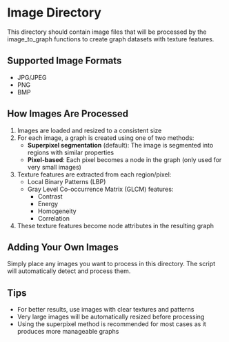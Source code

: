 
# Image Directory

This directory should contain image files that will be processed by the image_to_graph functions to create graph datasets with texture features.

## Supported Image Formats

- JPG/JPEG
- PNG
- BMP

## How Images Are Processed

1. Images are loaded and resized to a consistent size
2. For each image, a graph is created using one of two methods:
   - **Superpixel segmentation** (default): The image is segmented into regions with similar properties
   - **Pixel-based**: Each pixel becomes a node in the graph (only used for very small images)
3. Texture features are extracted from each region/pixel:
   - Local Binary Patterns (LBP)
   - Gray Level Co-occurrence Matrix (GLCM) features:
     - Contrast
     - Energy
     - Homogeneity
     - Correlation
4. These texture features become node attributes in the resulting graph

## Adding Your Own Images

Simply place any images you want to process in this directory. The script will automatically detect and process them.

## Tips

- For better results, use images with clear textures and patterns
- Very large images will be automatically resized before processing
- Using the superpixel method is recommended for most cases as it produces more manageable graphs
